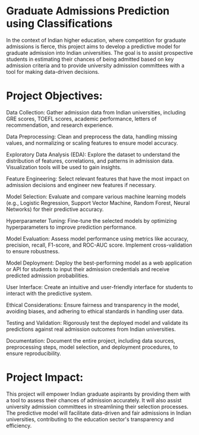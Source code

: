 # Graduate Admissions Prediction using Classifications
In the context of Indian higher education, where competition for graduate admissions is fierce, this project aims to develop a predictive model for graduate admission into Indian universities. The goal is to assist prospective students in estimating their chances of being admitted based on key admission criteria and to provide university admission committees with a tool for making data-driven decisions.

# Project Objectives:

Data Collection: Gather admission data from Indian universities, including GRE scores, TOEFL scores, academic performance, letters of recommendation, and research experience.

Data Preprocessing: Clean and preprocess the data, handling missing values, and normalizing or scaling features to ensure model accuracy.

Exploratory Data Analysis (EDA): Explore the dataset to understand the distribution of features, correlations, and patterns in admission data. Visualization tools will be used to gain insights.

Feature Engineering: Select relevant features that have the most impact on admission decisions and engineer new features if necessary.

Model Selection: Evaluate and compare various machine learning models (e.g., Logistic Regression, Support Vector Machine, Random Forest, Neural Networks) for their predictive accuracy.

Hyperparameter Tuning: Fine-tune the selected models by optimizing hyperparameters to improve prediction performance.

Model Evaluation: Assess model performance using metrics like accuracy, precision, recall, F1-score, and ROC-AUC score. Implement cross-validation to ensure robustness.

Model Deployment: Deploy the best-performing model as a web application or API for students to input their admission credentials and receive predicted admission probabilities.

User Interface: Create an intuitive and user-friendly interface for students to interact with the predictive system.

Ethical Considerations: Ensure fairness and transparency in the model, avoiding biases, and adhering to ethical standards in handling user data.

Testing and Validation: Rigorously test the deployed model and validate its predictions against real admission outcomes from Indian universities.

Documentation: Document the entire project, including data sources, preprocessing steps, model selection, and deployment procedures, to ensure reproducibility.

# Project Impact:

This project will empower Indian graduate aspirants by providing them with a tool to assess their chances of admission accurately. It will also assist university admission committees in streamlining their selection processes. The predictive model will facilitate data-driven and fair admissions in Indian universities, contributing to the education sector's transparency and efficiency.

